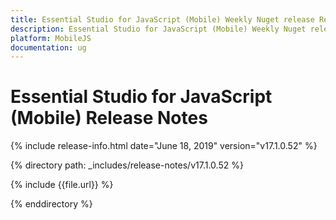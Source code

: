 ```yaml
---
title: Essential Studio for JavaScript (Mobile) Weekly Nuget release Release Notes  
description: Essential Studio for JavaScript (Mobile) Weekly Nuget release Release Notes  
platform: MobileJS
documentation: ug
---
```


# Essential Studio for JavaScript (Mobile)  Release Notes  

{% include release-info.html date="June 18, 2019"  version="v17.1.0.52" %} 


{% directory path: _includes/release-notes/v17.1.0.52 %}

{% include {{file.url}} %}

{% enddirectory %}